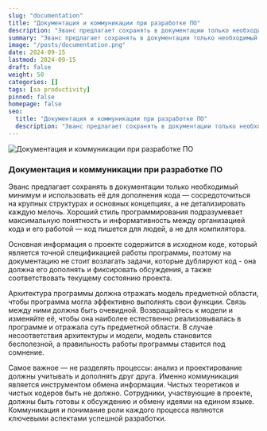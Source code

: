 ```yaml
---
slug: "documentation"
title: "Документация и коммуникации при разработке ПО"
description: "Эванс предлагает сохранять в документации только необходимый минимум и использовать её для дополнения кода — сосредоточиться на крупных структурах и основных концепциях, а не детализировать каждую мелочь."
summary: "Эванс предлагает сохранять в документации только необходимый минимум и использовать её для дополнения кода — сосредоточиться на крупных структурах и основных концепциях, а не детализировать каждую мелочь."
image: "/posts/documentation.png"
date: 2024-09-15
lastmod: 2024-09-15
draft: false
weight: 50
categories: []
tags: [sa productivity]
pinned: false
homepage: false
seo:
  title: "Документация и коммуникации при разработке ПО"
  description: "Эванс предлагает сохранять в документации только необходимый минимум и использовать её для дополнения кода — сосредоточиться на крупных структурах и основных концепциях, а не детализировать каждую мелочь."
---
```


![Документация и коммуникации при разработке ПО](/posts/documentation.png "Документация и коммуникации при разработке ПО")

### Документация и коммуникации при разработке ПО
Эванс предлагает сохранять в документации только необходимый минимум и использовать её для дополнения кода — сосредоточиться на крупных структурах и основных концепциях, а не детализировать каждую мелочь. Хороший стиль программирования подразумевает максимальную понятность и информативность между организацией кода и его работой — код пишется для людей, а не для компилятора.

Основная информация о проекте содержится в исходном коде, который является точной спецификацией работы программы, поэтому на документацию не стоит возлагать задачи, которые дублируют код - она должна его дополнять и фиксировать обсуждения, а также соответствовать текущему состоянию проекта.

Архитектура программы должна отражать модель предметной области, чтобы программа могла эффективно выполнять свои функции. Связь между ними должна быть очевидной. Возвращайтесь к модели и изменяйте её, чтобы она наиболее естественно реализовывалась в программе и отражала суть предметной области. В случае несоответствия архитектуры и модели, модель становится бесполезной, а правильность работы программы ставится под сомнение. 

Самое важное — не разделять процессы: анализ и проектирование должны учитывать и дополнять друг друга. Именно коммуникация является инструментом обмена информации. Чистых теоретиков и чистых кодеров быть не должно. Сотрудники, участвующие в проекте, должны быть готовы к обсуждению и обмену идеями на едином языке. Коммуникация и понимание роли каждого процесса являются ключевыми аспектами успешной разработки.

